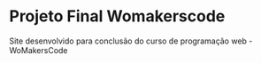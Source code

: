 # Projeto Final Womakerscode
Site desenvolvido para conclusão do curso de programação web - WoMakersCode
